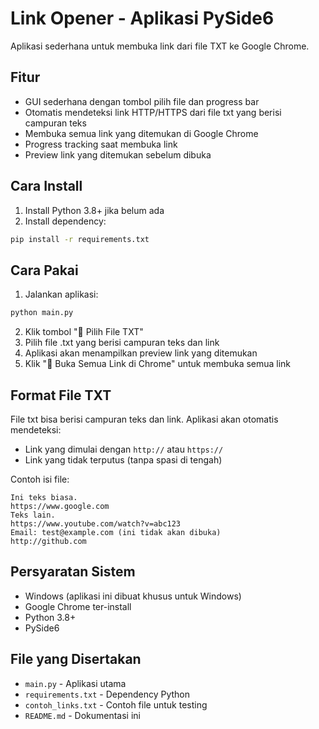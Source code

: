 # Link Opener - Aplikasi PySide6

Aplikasi sederhana untuk membuka link dari file TXT ke Google Chrome.

## Fitur
- GUI sederhana dengan tombol pilih file dan progress bar
- Otomatis mendeteksi link HTTP/HTTPS dari file txt yang berisi campuran teks
- Membuka semua link yang ditemukan di Google Chrome
- Progress tracking saat membuka link
- Preview link yang ditemukan sebelum dibuka

## Cara Install

1. Install Python 3.8+ jika belum ada
2. Install dependency:
```bash
pip install -r requirements.txt
```

## Cara Pakai

1. Jalankan aplikasi:
```bash
python main.py
```

2. Klik tombol "📁 Pilih File TXT"
3. Pilih file .txt yang berisi campuran teks dan link
4. Aplikasi akan menampilkan preview link yang ditemukan
5. Klik "🚀 Buka Semua Link di Chrome" untuk membuka semua link

## Format File TXT

File txt bisa berisi campuran teks dan link. Aplikasi akan otomatis mendeteksi:
- Link yang dimulai dengan `http://` atau `https://`
- Link yang tidak terputus (tanpa spasi di tengah)

Contoh isi file:
```
Ini teks biasa.
https://www.google.com
Teks lain.
https://www.youtube.com/watch?v=abc123
Email: test@example.com (ini tidak akan dibuka)
http://github.com
```

## Persyaratan Sistem

- Windows (aplikasi ini dibuat khusus untuk Windows)
- Google Chrome ter-install
- Python 3.8+
- PySide6

## File yang Disertakan

- `main.py` - Aplikasi utama
- `requirements.txt` - Dependency Python
- `contoh_links.txt` - Contoh file untuk testing
- `README.md` - Dokumentasi ini
